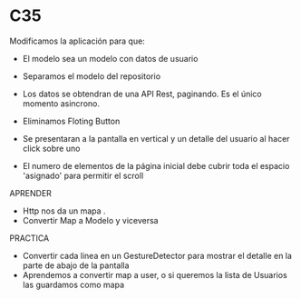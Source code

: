 # C35

Modificamos la aplicación para que:
  - El modelo sea un modelo con datos de usuario
  - Separamos el modelo del repositorio
  - Los datos se obtendran de una API Rest, paginando. Es el único momento asincrono.

  - Eliminamos Floting Button
  - Se presentaran a la pantalla en vertical y un detalle del usuario al hacer click sobre uno
  - El numero de elementos de la página inicial debe cubrir toda el espacio 'asignado' para permitir el scroll
  
APRENDER
  - Http nos da un mapa .
  - Convertir Map a Modelo y viceversa

PRACTICA
  - Convertir cada linea en un GestureDetector para mostrar el detalle en la parte de abajo de la pantalla
  - Aprendemos a convertir map a user, o si queremos la lista de Usuarios las guardamos como mapa
